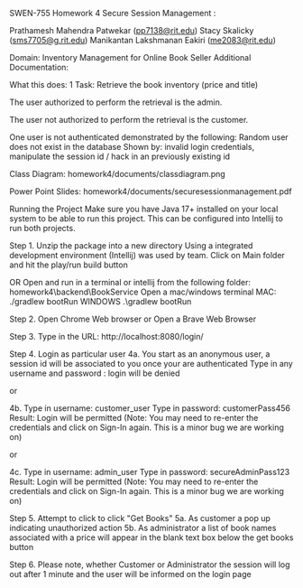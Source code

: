 SWEN-755 Homework 4 Secure Session Management : 


Prathamesh Mahendra Patwekar (pp7138@rit.edu)
Stacy Skalicky (sms7705@g.rit.edu)
Manikantan Lakshmanan Eakiri (me2083@rit.edu)

Domain: Inventory Management for Online Book Seller
Additional Documentation:


What this does:
1 Task: Retrieve the book inventory (price and title)

The user authorized to perform the retrieval is the admin.

The user not authorized to perform the retrieval is the customer.

One user is not authenticated demonstrated by the following:
Random user does not exist in the database 
Shown by: invalid login credentials, manipulate the session id / hack in an previously existing id



Class Diagram:
homework4/documents/classdiagram.png

Power Point Slides:
homework4/documents/securesessionmanagement.pdf 





Running the Project
Make sure you have Java 17+ installed on your local system to be able to run this project. This can be configured into Intellij to run both projects. 

Step 1.
Unzip the package into a new directory
Using a integrated development environment (Intellij) was used by team.
Click on Main folder and hit the play/run build button

OR 
Open and run in a terminal or intellij from the following folder: homework4\backend\BookService
Open a mac/windows terminal
MAC:
./gradlew bootRun 
WINDOWS
.\gradlew bootRun


Step 2. 
Open Chrome Web browser
or 
Open a Brave Web Browser

Step 3. 
Type in the URL: http://localhost:8080/login/

Step 4. Login as particular user
4a.
You start as an anonymous user, a session id will be associated to you once your are authenticated
Type in any username and password : login will be denied

or 

4b.
Type in username: customer_user 
Type in password: customerPass456
Result:
Login will be permitted (Note: You may need to re-enter the credentials and click on Sign-In again. This is a minor bug we are working on)


or

4c.
Type in username: admin_user
Type in password: secureAdminPass123
Result:
Login will be permitted
(Note: You may need to re-enter the credentials and click on Sign-In again. This is a minor bug we are working on)


Step 5. Attempt to click to click "Get Books"
5a. As customer a pop up indicating unauthorized action
5b. As administrator a list of book names associated with a price will appear in the blank text box below the get books button


Step 6. Please note, whether Customer or Administrator the session will log out after 1 minute and the user will be informed on the login page


